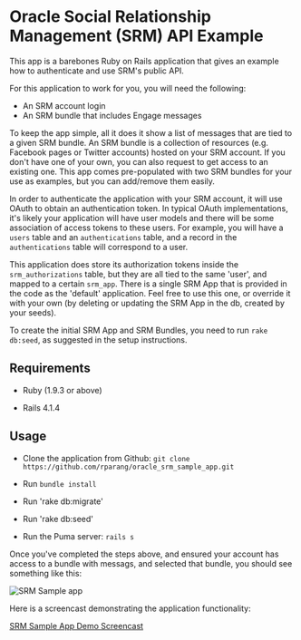 # Oracle Social Relationship Management (SRM) API Example

This app is a barebones Ruby on Rails application that gives an example how to authenticate and use SRM's public API.

For this application to work for you, you will need the following:
* An SRM account login
* An SRM bundle that includes Engage messages

To keep the app simple, all it does it show a list of messages that are tied to a given SRM bundle. An SRM bundle is a collection of resources (e.g. Facebook pages or Twitter accounts) hosted on your SRM account. If you don't have one of your own, you can also request to get access to an existing one. This app comes pre-populated with two SRM bundles for your use as examples, but you can add/remove them easily.

In order to authenticate the application with your SRM account, it will use OAuth to obtain an authentication token. In typical OAuth implementations, it's likely your application will have user models and there will be some association of access tokens to these users. For example, you will have a `users` table and an `authentications` table, and a record in the `authentications` table will correspond to a user.

This application does store its authorization tokens inside the `srm_authorizations` table, but they are all tied to the same 'user', and mapped to a certain `srm_app`. There is a single SRM App that is provided in the code as the 'default' application. Feel free to use this one, or override it with your own (by deleting or updating the SRM App in the db, created by your seeds).

To create the initial SRM App and SRM Bundles, you need to run `rake db:seed`, as suggested in the setup instructions.

## Requirements

* Ruby (1.9.3 or above)

* Rails 4.1.4

## Usage

* Clone the application from Github: `git clone https://github.com/rparang/oracle_srm_sample_app.git`

* Run `bundle install`

* Run 'rake db:migrate'

* Run 'rake db:seed'

* Run the Puma server: `rails s`

Once you've completed the steps above, and ensured your account has access to a bundle with messags, and selected that bundle, you should see something like this:

![SRM Sample app](http://note.io/17dRh5g)

Here is a screencast demonstrating the application functionality:

[SRM Sample App Demo Screencast](http://quick.as/oo7ltaq4)